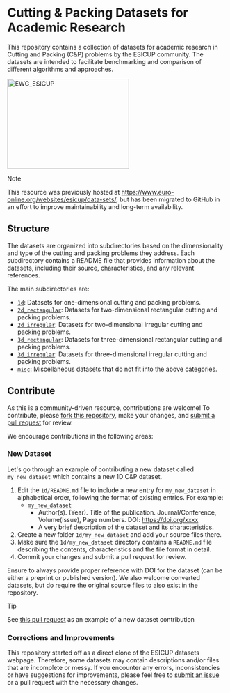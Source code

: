 #  Cutting & Packing Datasets for Academic Research
This repository contains a collection of datasets for academic research in Cutting and Packing (C&P) problems by the ESICUP community.
The datasets are intended to facilitate benchmarking and comparison of different algorithms and approaches.

<img width="280" height="206" alt="EWG_ESICUP" src="https://github.com/user-attachments/assets/235edec8-6119-415f-b50a-1cad54b31395" />

> [!NOTE]
> This resource was previously hosted at https://www.euro-online.org/websites/esicup/data-sets/, but has been migrated to GitHub in an effort to improve maintainability and long-term availability.

## Structure

The datasets are organized into subdirectories based on the dimensionality and type of the cutting and packing problems they address. 
Each subdirectory contains a README file that provides information about the datasets, including their source, characteristics, and any relevant references.


The main subdirectories are:
- [`1d`](1d/README.md): Datasets for one-dimensional cutting and packing problems.
- [`2d_rectangular`](2d_rectangular/README.md): Datasets for two-dimensional rectangular cutting and packing problems.
- [`2d_irregular`](2d_irregular/README.md): Datasets for two-dimensional irregular cutting and packing problems.
- [`3d_rectangular`](3d_rectangular/README.md): Datasets for three-dimensional rectangular cutting and packing problems.
- [`3d_irregular`](3d_irregular/README.md): Datasets for three-dimensional irregular cutting and packing problems.
- [`misc`](misc/README.md): Miscellaneous datasets that do not fit into the above categories.


## Contribute

As this is a community-driven resource, contributions are welcome!
To contribute, please [fork this repository](https://docs.github.com/en/pull-requests/collaborating-with-pull-requests/working-with-forks/fork-a-repo), make your changes, and [submit a pull request](https://docs.github.com/en/pull-requests/collaborating-with-pull-requests/proposing-changes-to-your-work-with-pull-requests/creating-a-pull-request-from-a-fork) for review.

We encourage contributions in the following areas:

### New Dataset

Let's go through an example of contributing a new dataset called `my_new_dataset` which contains a new 1D C&P dataset.
1. Edit the `1d/README.md` file to include a new entry for `my_new_dataset` in alphabetical order, following the format of existing entries. For example:
    - [`my_new_dataset`](my_new_dataset)
        - Author(s). (Year). Title of the publication. Journal/Conference, Volume(Issue), Page numbers. DOI: https://doi.org/xxxx
        - A very brief description of the dataset and its characteristics.
1. Create a new folder `1d/my_new_dataset` and add your source files there.
1. Make sure the `1d/my_new_dataset` directory contains a `README.md` file describing the contents, characteristics and the file format in detail.
1. Commit your changes and submit a pull request for review.

Ensure to always provide proper reference with DOI for the dataset (can be either a preprint or published version).
We also welcome converted datasets, but do require the original source files to also exist in the repository.

> [!TIP]
> See [this pull request](https://github.com/ESICUP/datasets/pull/3) as an example of a new dataset contribution

### Corrections and Improvements

This repository started off as a direct clone of the ESICUP datasets webpage.
Therefore, some datasets may contain descriptions and/or files that are incomplete or messy.
If you encounter any errors, inconsistencies or have suggestions for improvements, please feel free to [submit an issue](https://docs.github.com/en/issues/tracking-your-work-with-issues/about-issues) or a pull request with the necessary changes.
